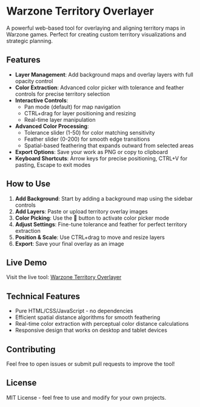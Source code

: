# Warzone Territory Overlayer

A powerful web-based tool for overlaying and aligning territory maps in Warzone games. Perfect for creating custom territory visualizations and strategic planning.

## Features

- **Layer Management**: Add background maps and overlay layers with full opacity control
- **Color Extraction**: Advanced color picker with tolerance and feather controls for precise territory selection
- **Interactive Controls**:
  - Pan mode (default) for map navigation
  - CTRL+drag for layer positioning and resizing
  - Real-time layer manipulation
- **Advanced Color Processing**:
  - Tolerance slider (1-50) for color matching sensitivity
  - Feather slider (0-200) for smooth edge transitions
  - Spatial-based feathering that expands outward from selected areas
- **Export Options**: Save your work as PNG or copy to clipboard
- **Keyboard Shortcuts**: Arrow keys for precise positioning, CTRL+V for pasting, Escape to exit modes

## How to Use

1. **Add Background**: Start by adding a background map using the sidebar controls
2. **Add Layers**: Paste or upload territory overlay images
3. **Color Picking**: Use the 🎨 button to activate color picker mode
4. **Adjust Settings**: Fine-tune tolerance and feather for perfect territory extraction
5. **Position & Scale**: Use CTRL+drag to move and resize layers
6. **Export**: Save your final overlay as an image

## Live Demo

Visit the live tool: [Warzone Territory Overlayer](https://yourusername.github.io/warzone-overlayer)

## Technical Features

- Pure HTML/CSS/JavaScript - no dependencies
- Efficient spatial distance algorithms for smooth feathering
- Real-time color extraction with perceptual color distance calculations
- Responsive design that works on desktop and tablet devices

## Contributing

Feel free to open issues or submit pull requests to improve the tool!

## License

MIT License - feel free to use and modify for your own projects.

